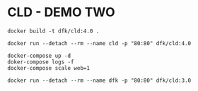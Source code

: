CLD - DEMO TWO
===========



```
docker build -t dfk/cld:4.0 .
```
```
docker run --detach --rm --name cld -p "80:80" dfk/cld:4.0
```


```
docker-compose up -d
doker-compose logs -f
docker-compose scale web=1
```

```
docker run --detach --rm --name dfk -p "80:80" dfk/cld:3.0
```